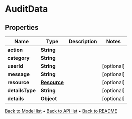

# AuditData


## Properties

| Name | Type | Description | Notes |
|------------ | ------------- | ------------- | -------------|
|**action** | **String** |  |  |
|**category** | **String** |  |  |
|**userId** | **String** |  |  [optional] |
|**message** | **String** |  |  [optional] |
|**resource** | [**Resource**](Resource.md) |  |  [optional] |
|**detailsType** | **String** |  |  [optional] |
|**details** | **Object** |  |  [optional] |



[Back to Model list](../README.md#documentation-for-models) &#8226; [Back to API list](../README.md#documentation-for-api-endpoints) &#8226; [Back to README](../README.md)


